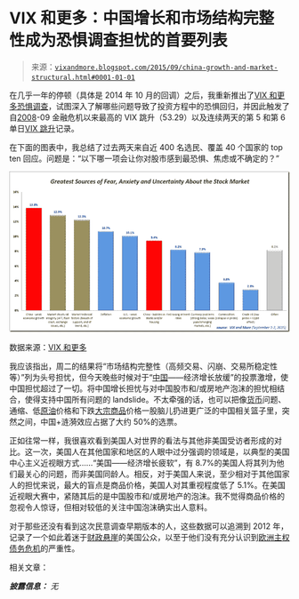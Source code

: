 <!--yml

分类：未分类

日期：2024-05-18 16:08:49

-->

# VIX 和更多：中国增长和市场结构完整性成为恐惧调查担忧的首要列表

> 来源：[`vixandmore.blogspot.com/2015/09/china-growth-and-market-structural.html#0001-01-01`](http://vixandmore.blogspot.com/2015/09/china-growth-and-market-structural.html#0001-01-01)

在几乎一年的停顿（具体是 2014 年 10 月的回调）之后，我重新推出了[VIX 和更多恐惧调查](http://vixandmore.blogspot.com/search/label/Fear%20poll)，试图深入了解哪些问题导致了投资方程中的恐惧回归，并因此触发了自[2008](http://vixandmore.blogspot.com/search/label/2008)-09 金融危机以来最高的 VIX 跳升（53.29）以及连续两天的第 5 和第 6 单日[VIX 跳升](http://vixandmore.blogspot.com/search/label/VIX%20spikes)记录。

在下面的图表中，我总结了过去两天来自近 400 名选民、覆盖 40 个国家的 top ten 回应。问题是：“以下哪一项会让你对股市感到最恐惧、焦虑或不确定的？”

![VIX 和更多恐惧调查结果 090215](img/4ad8cc2c66ea9ea574fbc527157f0732.png "VIX 和更多恐惧调查结果 090215")

数据来源：[VIX 和更多](http://vixandmore.blogspot.com/2015/09/china-growth-and-market-structural.html#0001-01-01)

我应该指出，周二的结果将“市场结构完整性（高频交易、闪崩、交易所稳定性等）”列为头号担忧，但今天晚些时候对于“[中国](http://vixandmore.blogspot.com/search/label/China)——经济增长放缓”的投票激增，使中国担忧超过了一切。将中国增长担忧与对中国股市和/或房地产泡沫的担忧相结合，使得支持中国所有问题的 landslide。不太牵强的话，也可以把像[货币](http://vixandmore.blogspot.com/search/label/currencies)问题、通缩、低[原油](http://vixandmore.blogspot.com/search/label/crude%20oil)价格和下跌[大宗商品](http://vixandmore.blogspot.com/search/label/commodities)价格一股脑儿扔进更广泛的中国相关篮子里，突然之间，中国+涟漪效应占据了大约 50%的选票。

正如往常一样，我很喜欢看到美国人对世界的看法与其他非美国受访者形成的对比。这一次，美国人在其他国家和地区的人眼中过分强调的领域是，以典型的美国中心主义近视眼方式……“美国——经济增长疲软”，有 8.7%的美国人将其列为他们最关心的问题，而非美国同龄人。相反，对于美国人来说，至少相对于其他国家人的担忧来说，最大的盲点是商品价格，美国人对其重视程度低了 5.1%。在美国近视眼大赛中，紧随其后的是中国股市和/或房地产的泡沫。我不觉得商品价格的忽视令人惊讶，但相对较低的关注中国泡沫确实出人意料。

对于那些还没有看到这次民意调查早期版本的人，这些数据可以追溯到 2012 年，记录了一个如此着迷于[财政悬崖](http://vixandmore.blogspot.com/search/label/fiscal%20cliff)的美国公众，以至于他们没有充分认识到[欧洲主权债务危机](http://vixandmore.blogspot.com/search/label/European%20sovereign%20debt%20crisis)的严重性。

相关文章：

***披露信息：*** *无*
